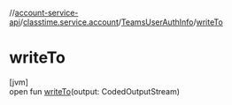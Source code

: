 //[account-service-api](../../../index.md)/[classtime.service.account](../index.md)/[TeamsUserAuthInfo](index.md)/[writeTo](write-to.md)

# writeTo

[jvm]\
open fun [writeTo](write-to.md)(output: CodedOutputStream)
